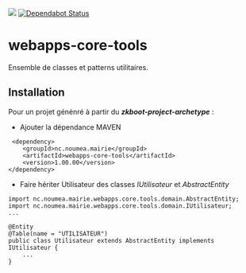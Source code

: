 [![](https://jitpack.io/v/DSI-Ville-Noumea/webapps-core-tools.svg)](https://jitpack.io/#DSI-Ville-Noumea/webapps-core-tools)
[![Dependabot Status](https://api.dependabot.com/badges/status?host=github&identifier=136540346)](https://dependabot.com)

# webapps-core-tools

Ensemble de classes et patterns utilitaires. 

## Installation
Pour un projet génénré à partir du ***zkboot-project-archetype*** :  
* Ajouter la dépendance MAVEN
````
 <dependency>
    <groupId>nc.noumea.mairie</groupId>
    <artifactId>webapps-core-tools</artifactId>
    <version>1.00.00</version>
</dependency>
````
* Faire hériter Utilisateur des classes *IUtilisateur* et *AbstractEntity*
````
import nc.noumea.mairie.webapps.core.tools.domain.AbstractEntity;
import nc.noumea.mairie.webapps.core.tools.domain.IUtilisateur;
...

@Entity
@Table(name = "UTILISATEUR")
public class Utilisateur extends AbstractEntity implements IUtilisateur {
    ...
}
````
